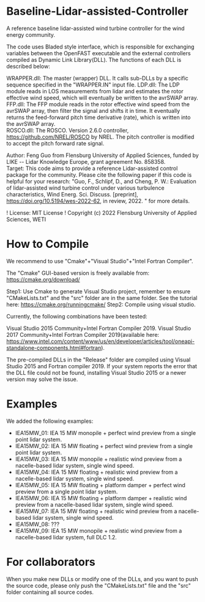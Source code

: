 # Baseline-Lidar-assisted-Controller
A reference baseline lidar-assisted wind turbine controller for the wind energy community. 

The code uses Bladed style interface, which is responsible for exchanging variables between the OpenFAST executable and the external controllers compiled as
Dynamic Link Library(DLL).  The functions of each DLL is described below:

WRAPPER.dll: The master (wrapper) DLL.  It calls sub-DLLs by a specific sequence specified in the "WRAPPER.IN" input file.
LDP.dll:     The LDP module reads in LOS measurements from lidar and estimates the rotor effective wind speed, which will eventually be written to the avrSWAP array.
FFP.dll:     The FFP module reads in the rotor effective wind speed from the avrSWAP array, then filter the signal and shifts it in time.  It eventually returns the feed-forward pitch time derivative (rate), which is written into the avrSWAP array.     
ROSCO.dll:   The ROSCO.  Version 2.6.0 controller, https://github.com/NREL/ROSCO  by NREL.  The pitch controller is modified to accept the pitch forward rate signal.

Author: Feng Guo from Flensburg University of Applied Sciences, funded by LIKE -- Lidar Knowledge Europe, grant agreement No. 858358.   
Target: This code aims to provide a reference Lidar-assisted control package for the community.  Please cite the following paper if this code is helpful for your research:
"Guo, F., Schlipf, D., and Cheng, P. W.: Evaluation of lidar-assisted wind turbine control under various turbulence characteristics, Wind Energ. Sci. Discuss.  [preprint], https://doi.org/10.5194/wes-2022-62, in review, 2022.  " for more details.   
    
! License: MIT License
!  Copyright (c) 2022 Flensburg University of Applied Sciences, WETI

# How to Compile
We recommend to use "Cmake"+"Visual Studio"+"Intel Fortran Compiler".

The "Cmake" GUI-based version is freely available from: https://cmake.org/download/

Step1: Use Cmake to generate Visual Studio project, remember to ensure "CMakeLists.txt" and the "src" folder are in the same folder. See the tutorial here: https://cmake.org/runningcmake/
Step2: Compile using visual studio. 

Currently, the following combinations have been tested:

Visual Studio 2015 Community+Intel Fortran Compiler 2019.
Visual Studio 2017 Community+Intel Fortran Compiler 2019(available here: https://www.intel.com/content/www/us/en/developer/articles/tool/oneapi-standalone-components.html#fortran).

The pre-compiled DLLs in the "Release" folder are compiled using Visual Studio 2015 and Fortran compiler 2019.  If your system reports the error that the DLL file could not be found, installing Visual Studio 2015 or a newer version may solve the issue. 

# Examples
We added the following examples:
- IEA15MW_01: IEA 15 MW monopile + perfect wind preview from a single point lidar system.
- IEA15MW_02: IEA 15 MW floating + perfect wind preview from a single point lidar system.
- IEA15MW_03: IEA 15 MW monopile + realistic wind preview from a nacelle-based lidar system, single wind speed.
- IEA15MW_04: IEA 15 MW floating + realistic wind preview from a nacelle-based lidar system, single wind speed.
- IEA15MW_05: IEA 15 MW floating + platform damper + perfect wind preview from a single point lidar system.
- IEA15MW_06: IEA 15 MW floating + platform damper + realistic wind preview from a nacelle-based lidar system, single wind speed.
- IEA15MW_07: IEA 15 MW floating + realistic wind preview from a nacelle-based lidar system, single wind speed.
- IEA15MW_08: ???
- IEA15MW_09: IEA 15 MW monopile + realistic wind preview from a nacelle-based lidar system, full DLC 1.2.

# For collaborators
When you make new DLLs or modify one of the DLLs, and you want to push the source code, please only push the "CMakeLists.txt" file and the "src" folder containing all source codes.

